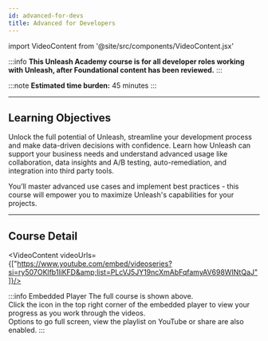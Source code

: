 ```yaml
---
id: advanced-for-devs
title: Advanced for Developers
---
```

import VideoContent from '@site/src/components/VideoContent.jsx'

:::info
**This Unleash Academy course is for all developer roles working with Unleash, after Foundational content has been reviewed.**
:::

:::note
**Estimated time burden:** 45 minutes
:::

---
  
## Learning Objectives

Unlock the full potential of Unleash, streamline your development process and make data-driven decisions with confidence. Learn how Unleash can support your business needs and understand advanced usage like collaboration, data insights and A/B testing, auto-remediation, and integration into third party tools. 

You’ll master advanced use cases and implement best practices - this course will empower you to maximize Unleash's capabilities for your projects.


---
  
## Course Detail

<VideoContent videoUrls={["https://www.youtube.com/embed/videoseries?si=ry507OKlfb1liKFD&amp;list=PLcVJ5JY19ncXmAbFqfamyAV698WINtQaJ"]}/>
  

  
:::info Embedded Player
The full course is shown above.  
Click the icon in the top right corner of the embedded player to view your progress as you work through the videos.  
Options to go full screen, view the playlist on YouTube or share are also enabled.
:::
